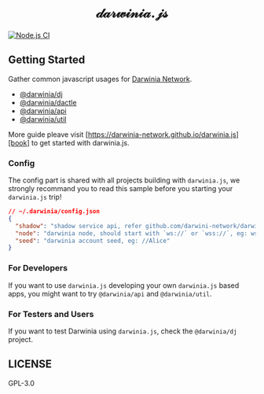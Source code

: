 <h1 align="center">
𝒹𝒶𝓇𝓌𝒾𝓃𝒾𝒶.𝒿𝓈
</h1>

[![Node.js CI][workflow-badge]][github]

## Getting Started

Gather common javascript usages for [Darwinia Network](https://darwinia.network).

+ [@darwinia/dj][dj]
+ [@darwinia/dactle][dactle]
+ [@darwinia/api][api]
+ [@darwinia/util][util]

More guide pleave visit [https://darwinia-network.github.io/darwinia.js][book] to get started with darwinia.js.


### Config

The config part is shared with all projects building with `darwinia.js`, 
we strongly recommand you to read this sample before you starting your
`darwinia.js` trip!

```json
// ~/.darwinia/config.json
{
  "shadow": "shadow service api, refer github.com/darwini-network/darwinia.go",
  "node": "darwinia node, should start with `ws://` or `wss://`, eg: ws://0.0.0.0:9944",
  "seed": "darwinia account seed, eg: //Alice"
}
```

### For Developers

If you want to use `darwinia.js` developing your own `darwinia.js` based apps, you might
want to try `@darwinia/api` and `@darwinia/util`.


### For Testers and Users

If you want to test Darwinia using `darwinia.js`, check the `@darwinia/dj` project.


## LICENSE

GPL-3.0

[github]: https://github.com/darwinia-network/darwinia.js
[workflow-badge]: https://github.com/darwinia-network/darwinia.js/workflows/Node.js%20CI/badge.svg
[types.json]: https://github.com/darwinia-network/darwinia/blob/master/runtime/crab/types.json
[dj]: https://github.com/darwinia-network/darwinia.js/tree/master/packages/dj
[api]: https://github.com/darwinia-network/darwinia.js/tree/master/packages/api
[dactle]: https://github.com/darwinia-network/darwinia.js/tree/master/packages/dactle
[util]: https://github.com/darwinia-network/darwinia.js/tree/master/packages/util
[book]: https://darwinia-network.github.io/darwinia.js
